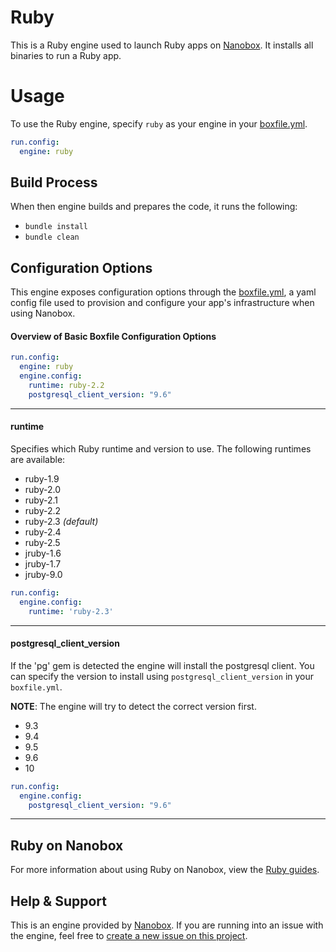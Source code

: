 # Ruby

This is a Ruby engine used to launch Ruby apps on [Nanobox](http://nanobox.io). It installs all binaries to run a Ruby app.

# Usage
To use the Ruby engine, specify `ruby` as your engine in your [boxfile.yml](http://docs.nanobox.io/app-config/boxfile/).

```yaml
run.config:
  engine: ruby
```

## Build Process
When then engine builds and prepares the code, it runs the following:

- `bundle install`
- `bundle clean`

## Configuration Options
This engine exposes configuration options through the [boxfile.yml](http://docs.nanobox.io/app-config/boxfile/), a yaml config file used to provision and configure your app's infrastructure when using Nanobox.

#### Overview of Basic Boxfile Configuration Options
```yaml
run.config:
  engine: ruby
  engine.config:
    runtime: ruby-2.2
    postgresql_client_version: "9.6"
```

---

#### runtime
Specifies which Ruby runtime and version to use. The following runtimes are available:

- ruby-1.9
- ruby-2.0
- ruby-2.1
- ruby-2.2
- ruby-2.3 *(default)*
- ruby-2.4
- ruby-2.5
- jruby-1.6
- jruby-1.7
- jruby-9.0

```yaml
run.config:
  engine.config:
    runtime: 'ruby-2.3'
```

---

#### postgresql_client_version
If the 'pg' gem is detected the engine will install the postgresql client. You can specify the version to install using `postgresql_client_version` in your `boxfile.yml`.

**NOTE**: The engine will try to detect the correct version first.

- 9.3
- 9.4
- 9.5
- 9.6
- 10

```yaml
run.config:
  engine.config:
    postgresql_client_version: "9.6"
```

---

## Ruby on Nanobox
For more information about using Ruby on Nanobox, view the [Ruby guides](http://guides.nanobox.io/ruby/).

## Help & Support
This is an engine provided by [Nanobox](http://nanobox.io). If you are running into an issue with the engine, feel free to [create a new issue on this project](https://github.com/nanobox-io/nanobox-engine-ruby/issues/new).
